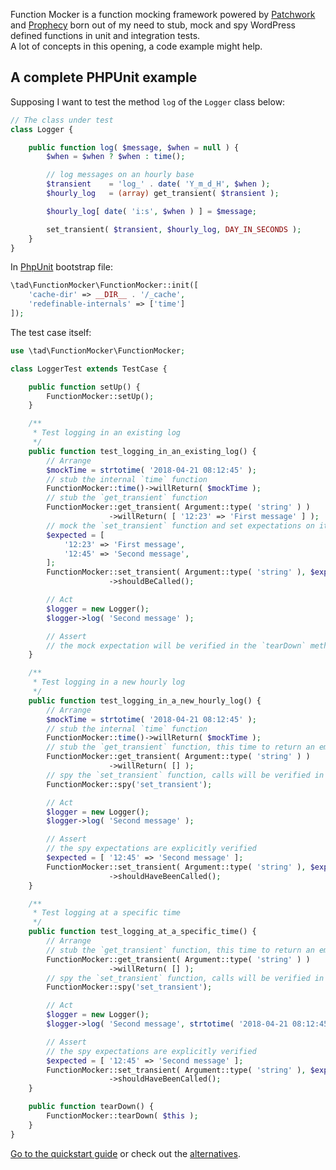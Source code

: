 Function Mocker is a function mocking framework powered by [Patchwork][7026-0001] and [Prophecy][7026-0002] born out of my need to stub, mock and spy WordPress defined functions in unit and integration tests.  
A lot of concepts in this opening, a code example might help.  

## A complete PHPUnit example
Supposing I want to test the method `log` of the `Logger` class below:

```php
// The class under test
class Logger {

	public function log( $message, $when = null ) {
		$when = $when ? $when : time();

		// log messages on an hourly base
		$transient    = 'log_' . date( 'Y_m_d_H', $when );
		$hourly_log   = (array) get_transient( $transient );

		$hourly_log[ date( 'i:s', $when ) ] = $message;

		set_transient( $transient, $hourly_log, DAY_IN_SECONDS );
	}
}
```

In [PhpUnit](https://phpunit.de/ "PHPUnit – The PHP Testing Framework") bootstrap file:

```php
\tad\FunctionMocker\FunctionMocker::init([
	'cache-dir' => __DIR__ . '/_cache',
	'redefinable-internals' => ['time']
]);
```

The test case itself:

```php
use \tad\FunctionMocker\FunctionMocker;

class LoggerTest extends TestCase {

	public function setUp() {
		FunctionMocker::setUp();
	}

	/**
	 * Test logging in an existing log
	 */
	public function test_logging_in_an_existing_log() {
		// Arrange
		$mockTime = strtotime( '2018-04-21 08:12:45' );
		// stub the internal `time` function
		FunctionMocker::time()->willReturn( $mockTime );
		// stub the `get_transient` function
		FunctionMocker::get_transient( Argument::type( 'string' ) )
		              ->willReturn( [ '12:23' => 'First message' ] );
		// mock the `set_transient` function and set expectations on it
		$expected = [
			'12:23' => 'First message',
			'12:45' => 'Second message',
		];
		FunctionMocker::set_transient( Argument::type( 'string' ), $expected, DAY_IN_SECONDS )
		              ->shouldBeCalled();

		// Act
		$logger = new Logger();
		$logger->log( 'Second message' );

		// Assert
		// the mock expectation will be verified in the `tearDown` method
	}

	/**
	 * Test logging in a new hourly log
	 */
	public function test_logging_in_a_new_hourly_log() {
		// Arrange
		$mockTime = strtotime( '2018-04-21 08:12:45' );
		// stub the internal `time` function
		FunctionMocker::time()->willReturn( $mockTime );
		// stub the `get_transient` function, this time to return an empty array
		FunctionMocker::get_transient( Argument::type( 'string' ) )
		              ->willReturn( [] );
		// spy the `set_transient` function, calls will be verified in the Assert phase
		FunctionMocker::spy('set_transient');

		// Act
		$logger = new Logger();
		$logger->log( 'Second message' );

		// Assert
		// the spy expectations are explicitly verified
		$expected = [ '12:45' => 'Second message' ];
		FunctionMocker::set_transient( Argument::type( 'string' ), $expected, DAY_IN_SECONDS )
		              ->shouldHaveBeenCalled();
	}

	/**
	 * Test logging at a specific time
	 */
	public function test_logging_at_a_specific_time() {
		// Arrange
		// stub the `get_transient` function, this time to return an empty array
		FunctionMocker::get_transient( Argument::type( 'string' ) )
		              ->willReturn( [] );
		// spy the `set_transient` function, calls will be verified in the Assert phase
		FunctionMocker::spy('set_transient');

		// Act
		$logger = new Logger();
		$logger->log( 'Second message', strtotime( '2018-04-21 08:12:45' ) );

		// Assert
		// the spy expectations are explicitly verified
		$expected = [ '12:45' => 'Second message' ];
		FunctionMocker::set_transient( Argument::type( 'string' ), $expected, DAY_IN_SECONDS )
		              ->shouldHaveBeenCalled();
	}

	public function tearDown() {
		FunctionMocker::tearDown( $this );
	}
}
```

[Go to the quickstart guide](/quickstart.html) or check out the [alternatives](/alternatives.html).

[7026-0001]: http://patchwork2.org/
[7026-0002]: https://github.com/phpspec/prophecy

